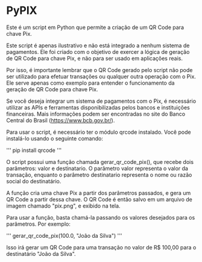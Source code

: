 # PyPIX

Este é um script em Python que permite a criação de um QR Code para chave Pix.

Este script é apenas ilustrativo e não está integrado a nenhum sistema de pagamentos. Ele foi criado com o objetivo de exercer a lógica de geração de QR Code para chave Pix, e não para ser usado em aplicações reais.

Por isso, é importante lembrar que o QR Code gerado pelo script não pode ser utilizado para efetuar transações ou qualquer outra operação com o Pix. Ele serve apenas como exemplo para entender o funcionamento da geração de QR Code para chave Pix.

Se você deseja integrar um sistema de pagamentos com o Pix, é necessário utilizar as APIs e ferramentas disponibilizadas pelos bancos e instituições financeiras. Mais informações podem ser encontradas no site do Banco Central do Brasil (https://www.bcb.gov.br/).


Para usar o script, é necessário ter o módulo qrcode instalado. Você pode instalá-lo usando o seguinte comando:

'''
pip install qrcode
'''


O script possui uma função chamada gerar_qr_code_pix(), que recebe dois parâmetros: valor e destinatario. O parâmetro valor representa o valor da transação, enquanto o parâmetro destinatario representa o nome ou razão social do destinatário.

A função cria uma chave Pix a partir dos parâmetros passados, e gera um QR Code a partir dessa chave. O QR Code é então salvo em um arquivo de imagem chamado "pix.png", e exibido na tela.

Para usar a função, basta chamá-la passando os valores desejados para os parâmetros. Por exemplo:

'''
gerar_qr_code_pix(100.0, "João da Silva")
'''

Isso irá gerar um QR Code para uma transação no valor de R$ 100,00 para o destinatário "João da Silva".
